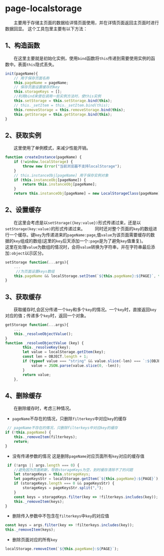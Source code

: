 # page-localstorage
&#8195;&#8195;主要用于存储主页面的数据给详情页面使用，并在详情页面返回主页面时进行数据回显。
这个工具包里主要有以下方法：
## 1、构造函数
&#8195;&#8195;在这里主要就是初始化实例，使用`bind`函数将`this`传递到需要使用实例的函数中。表面`this`隐式丢失。
```js
init(pageName){
    // 用于保存页面名称
    this.pageName = pageName;
    // 保存页面设置缓存的key
    this.storageKeys = [];
    //利用bind来使在调用一些实例方法时，使this实例
    this.setStorage = this.setStorage.bind(this);
    // this._setItem = this._setItem.bind(this);
    this.removeStorage = this.removeStorage.bind(this);
    this.getStorage = this.getStorage.bind(this);
}

```
## 2、获取实例
&#8195;&#8195;这里使用了单例模式，来减少性能开销。
```js
function createInstance(pageName) {
    if (!window.localStorage) {
        throw new Error("当前浏览器不支持localStorage");
    }
    // this.instanceObj[pageName] 用于保存实例对象
    if (this.instanceObj[pageName]) {
        return this.instanceObj[pageName];
    }
    return this.instanceObj[pageName] = new LocalStorageClass(pageName);
```
## 2、设置缓存
&#8195;&#8195;在这里会考虑是以`setStorage({key:value})`形式传递过来，还是以`setStorage(key:value)`的形式传递过来。
&#8195;&#8195;同时还对整个页面的`key`的数组进行一个缓存。键`key`为传递进来的`pageName:page`,值`value`为该页面需要缓存的数据的`key`组成的数组(这里的`key`后天添加一个`:page`是为了避免`key`值重复)。
&#8195;&#8195;这里在处理`value`为数组的情况时，会将`value`转换为字符串，并在字符串最后添加`:object`以示区分。
```js
setStorage function(...args){
    ...
     //为页面设置keys数组 
    this.pageName && localStorage.setItem(`${this.pageName}:${PAGE}`, this.storageKeys.join(","));
}
```
## 3、获取缓存
&#8195;&#8195;获取缓存时,会区分传递一个`key`和多个`key`的情况。一个`key`时，直接返回`key`对应的值；传递多个`key`时，返回一个对象。
```js
getStorage function(...args){
    ...
    this._resolveObjectValue();
}
function _resolveObjectValue (key) {
        this._resolveKey(key);
        let value = localStorage.getItem(key);
        const len = OBJECT.length + 1;
        if (typeof value === "string" && value.slice(-len) === `:${OBJECT}`) {
            value = JSON.parse(value.slice(0, -len));
        }
        return value;
    },
```
## 4、删除缓存
&#8195;&#8195;在删除缓存时，考虑三种情况。
+ `pageName`不存在的情况，只删除`filterkeys`中对应`key`的缓存
```js
 // pageName不存在的情况，只删除filterkeys中对应key的缓存
if (!this.pageName) {
    this._removeItem(filterkeys);
    return;
}
```
+ 没有传递参数的情况 这是删除`pageName`对应页面所有`key`对应的缓存值
```js
 if (!args || args.length === 0) {
    //避免因为页面刷新，导致storageKeys为空，到时缓存清除不了的问题
    let storageKeys = this.storageKeys;
    let pageKeysStr = localStorage.getItem(`${this.pageName}:${PAGE}`);
    if (storageKeys.length === 0 && pageKeysStr) {
        storageKeys = pageKeysStr.split(",");
    }
    const keys = storageKeys.filter(key => !filterkeys.includes(key));
    this._removeItem(keys);
}
```
+ 删除传入参数中不包含在`filterkeys`中`key`的对应值
```js
const keys = args.filter(key => !filterkeys.includes(key));
this._removeItem(keys);
```
+  删除页面对应的所有`key`
```js
localStorage.removeItem(`${this.pageName}:${PAGE}`);
```